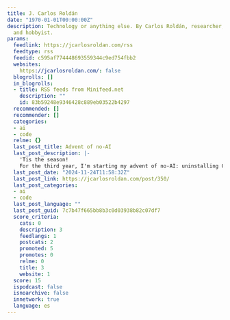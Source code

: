 ```yaml
---
title: J. Carlos Roldán
date: "1970-01-01T00:00:00Z"
description: Technology or anything else. By Carlos Roldán, researcher, entrepreneur
  and hobbyist.
params:
  feedlink: https://jcarlosroldan.com/rss
  feedtype: rss
  feedid: c595af774448693559344c9ed754fbb2
  websites:
    https://jcarlosroldan.com/: false
  blogrolls: []
  in_blogrolls:
  - title: RSS feeds from Minifeed.net
    description: ""
    id: 83b59248e9346428c889eb03522b4297
  recommended: []
  recommender: []
  categories:
  - ai
  - code
  relme: {}
  last_post_title: Advent of no-AI
  last_post_description: |-
    'Tis the season!
    For the third year, I'm starting my advent of no-AI: uninstalling Copilot and logging out of Claude/ChatGPT/Gemini for a month. This helps me assess how dependent on it I've become,
  last_post_date: "2024-11-24T11:58:32Z"
  last_post_link: https://jcarlosroldan.com/post/350/
  last_post_categories:
  - ai
  - code
  last_post_language: ""
  last_post_guid: 7c7b47f665bb8b3c0d03938b82c07df7
  score_criteria:
    cats: 0
    description: 3
    feedlangs: 1
    postcats: 2
    promoted: 5
    promotes: 0
    relme: 0
    title: 3
    website: 1
  score: 15
  ispodcast: false
  isnoarchive: false
  innetwork: true
  language: es
---
```

